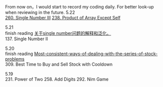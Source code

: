 From now on，I would start to record my coding daily. 
For better look-up when reviewing in the future.
5.22<br>
[260. Single Number III](https://leetcode.com/problems/single-number-iii/description/)
[238. Product of Array Except Self]()

5.21<br>
finish reading
[关于single number问题的解释和泛化。](https://leetcode.com/problems/single-number-ii/discuss/43295/Detailed-explanation-and-generalization-of-the-bitwise-operation-method-for-single-numbers)<br>
137. Single Number II

5.20<br>
finish reading [Most-consistent-ways-of-dealing-with-the-series-of-stock-problems](https://leetcode.com/problems/best-time-to-buy-and-sell-stock-with-transaction-fee/discuss/108870/Most-consistent-ways-of-dealing-with-the-series-of-stock-problems)<br>
309. Best Time to Buy and Sell Stock with Cooldown

5.19<br>
231. Power of Two 258. Add Digits 292. Nim Game